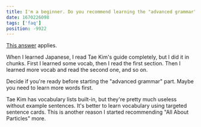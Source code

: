 ```yaml
---
title: I'm a beginner. Do you recommend learning the "advanced grammar" within Tae Kim's grammar guide?
date: 1670226098
tags: ['faq']
position: -9922
---
```


[This answer](tae-kim-is-essential-grammar-enough.html) applies.

When I learned Japanese, I read Tae Kim's guide completely, but I did it in chunks.
First I learned some vocab, then I read the first section.
Then I learned more vocab and read the second one, and so on.

Decide if you're ready before starting the "advanced grammar" part.
Maybe you need to learn more words first.

Tae Kim has vocabulary lists built-in, but they're pretty much useless without example sentences.
It's better to learn vocabulary using targeted sentence cards.
This is another reason I started recommending "All About Particles" more.
